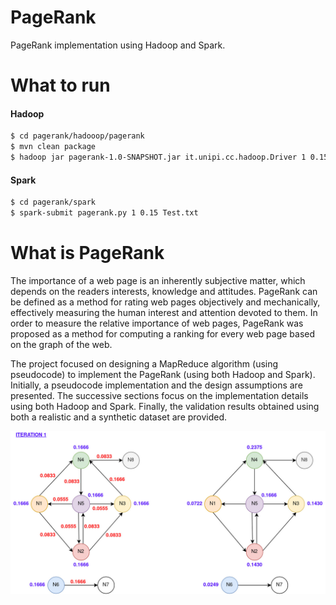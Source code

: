 # PageRank
PageRank implementation using Hadoop and Spark.

# What to run
#### Hadoop
```bash
$ cd pagerank/hadooop/pagerank
$ mvn clean package
$ hadoop jar pagerank-1.0-SNAPSHOT.jar it.unipi.cc.hadoop.Driver 1 0.15 Test.txt
```
#### Spark
```bash
$ cd pagerank/spark
$ spark-submit pagerank.py 1 0.15 Test.txt
```

# What is PageRank
The importance of a web page is an inherently subjective matter, which depends on the readers interests, knowledge and attitudes. PageRank can be defined as a method for rating web pages objectively and mechanically, effectively measuring the human interest and attention devoted to them. In order to measure the relative importance of web pages, PageRank was proposed as a method for computing a ranking for every web page based on the graph of the web.

The project focused on designing a MapReduce algorithm (using pseudocode) to implement the PageRank (using both Hadoop and Spark). Initially, a pseudocode implementation and the design assumptions are presented. The successive sections focus on the implementation details using both Hadoop and Spark. Finally, the validation results obtained using both a realistic and a synthetic dataset are provided.

![PageRank Iteration](documentation/imgs/iteration-1.jpg)